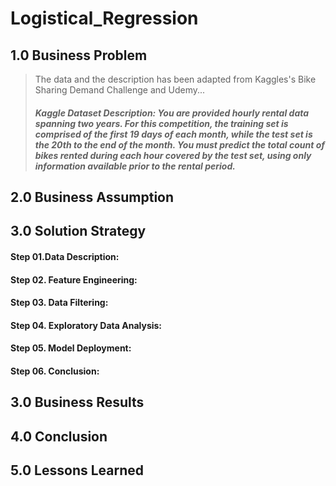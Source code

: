 # Logistical_Regression

## 1.0 Business Problem
> The data and the description has been adapted from Kaggles's Bike Sharing Demand Challenge and Udemy...
> ##### Kaggle Dataset Description: You are provided hourly rental data spanning two years. For this competition, the training set is comprised of the first 19 days of each month, while the test set is the 20th to the end of the month. You must predict the total count of bikes rented during each hour covered by the test set, using only information available prior to the rental period.
> 

## 2.0 Business Assumption


## 3.0 Solution Strategy


#### Step 01.Data Description:


#### Step 02. Feature Engineering:


#### Step 03. Data Filtering:


#### Step 04. Exploratory Data Analysis:


#### Step 05. Model Deployment:


#### Step 06. Conclusion:


## 3.0 Business Results

## 4.0 Conclusion


## 5.0 Lessons Learned
